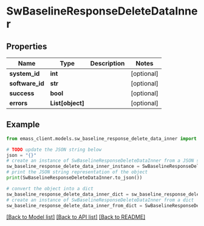 # SwBaselineResponseDeleteDataInner


## Properties

Name | Type | Description | Notes
------------ | ------------- | ------------- | -------------
**system_id** | **int** |  | [optional] 
**software_id** | **str** |  | [optional] 
**success** | **bool** |  | [optional] 
**errors** | **List[object]** |  | [optional] 

## Example

```python
from emass_client.models.sw_baseline_response_delete_data_inner import SwBaselineResponseDeleteDataInner

# TODO update the JSON string below
json = "{}"
# create an instance of SwBaselineResponseDeleteDataInner from a JSON string
sw_baseline_response_delete_data_inner_instance = SwBaselineResponseDeleteDataInner.from_json(json)
# print the JSON string representation of the object
print(SwBaselineResponseDeleteDataInner.to_json())

# convert the object into a dict
sw_baseline_response_delete_data_inner_dict = sw_baseline_response_delete_data_inner_instance.to_dict()
# create an instance of SwBaselineResponseDeleteDataInner from a dict
sw_baseline_response_delete_data_inner_from_dict = SwBaselineResponseDeleteDataInner.from_dict(sw_baseline_response_delete_data_inner_dict)
```
[[Back to Model list]](../README.md#documentation-for-models) [[Back to API list]](../README.md#documentation-for-api-endpoints) [[Back to README]](../README.md)


